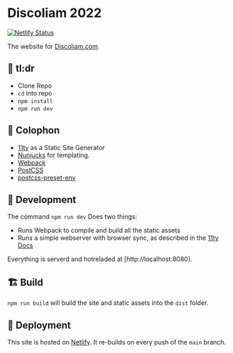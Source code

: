 # Discoliam 2022

[![Netlify Status](https://api.netlify.com/api/v1/badges/5a9f23c5-b054-416f-9631-b2a28c9c55b0/deploy-status)](https://app.netlify.com/sites/discoliam-2022/deploys)

The website for [Discoliam.com](https://discoliam.com/).

## 💁 tl:dr

- Clone Repo
- `cd` into repo
- `npm install`
- `npm run dev`

## 📝 Colophon

- [11ty](https://www.11ty.dev/) as a Static Site Generator
- [Nunjucks](https://mozilla.github.io/nunjucks/) for templating.
- [Webpack](https://webpack.js.org/)
- [PostCSS](https://postcss.org/)
- [postcss-preset-env](https://preset-env.cssdb.org/)

## 🚧 Development

The command `npm run dev` Does two things:

- Runs Webpack to compile and build all the static assets
- Runs a simple webserver with browser sync, as described in the [11ty Docs](https://www.11ty.dev/docs/usage/#re-run-eleventy-when-you-save)

Everything is serverd and hotreladed at [http://localhost:8080].

## 🏗 Build

`npm run build` will build the site and static assets into the `dist` folder.

## 🚀 Deployment

This site is hosted on [Netlify](https://netlify.com). It re-builds on every push of the `main` branch.
